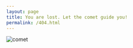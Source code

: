 ```yaml
---
layout: page
title: You are lost. Let the comet guide you!
permalink: /404.html
---
```

![comet](https://res.cloudinary.com/neoelemento/image/upload/v1484374075/blog/cometw.svg)